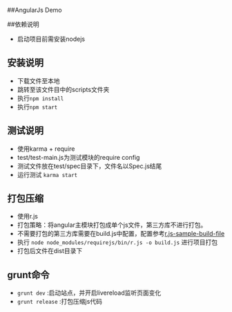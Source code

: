 ##AngularJs Demo


##依赖说明
* 启动项目前需安装nodejs

## 安装说明
* 下载文件至本地
* 跳转至该文件目中的scripts文件夹
* 执行`npm install`
* 执行`npm start`

## 测试说明
* 使用karma + require
* test/test-main.js为测试模块的require config
* 测试文件放在test/spec目录下，文件名以Spec.js结尾
* 运行测试 `karma start`

## 打包压缩
* 使用r.js 
* 打包策略：将angular主模块打包成单个js文件，第三方库不进行打包。
* 不需要打包的第三方库需要在build.js中配置，配置参考[r.js-sample-build-file](https://github.com/jrburke/r.js/blob/master/build/example.build.js)
* 执行 `node node_modules/requirejs/bin/r.js -o build.js` 进行项目打包
* 打包后文件在dist目录下

## grunt命令
* `grunt dev` :启动站点，并开启livereload监听页面变化 
* `grunt release` :打包压缩js代码 
